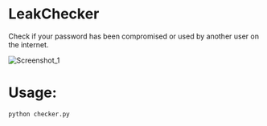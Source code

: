 # LeakChecker
Check if your password has been compromised or used by another user on the internet.

![Screenshot_1](https://user-images.githubusercontent.com/62111475/114326839-9117f780-9b2e-11eb-9d09-09974b1857e0.png)

# Usage:

```
python checker.py
```
